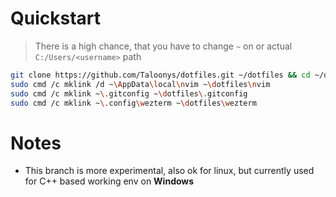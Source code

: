 # Quickstart
> There is a high chance, that you have to change `~` on or actual `C:/Users/<username>` path
```sh
git clone https://github.com/Taloonys/dotfiles.git ~/dotfiles && cd ~/dotfiles
sudo cmd /c mklink /d ~\AppData\local\nvim ~\dotfiles\nvim
sudo cmd /c mklink ~\.gitconfig ~\dotfiles\.gitconfig
sudo cmd /c mklink ~\.config\wezterm ~\dotfiles\wezterm
```

# Notes
* This branch is more experimental, also ok for linux, but currently used for C++ based working env on **Windows**
